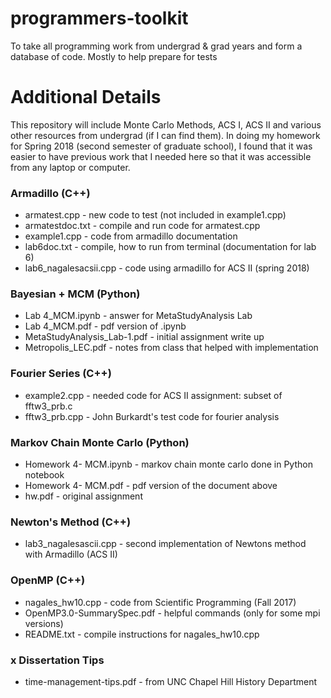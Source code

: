 # programmers-toolkit
To take all programming work from undergrad &amp; grad years and form a 
database of code. Mostly to help prepare for tests

# Additional Details
This repository will include Monte Carlo Methods, ACS I, ACS II and various 
other resources from undergrad (if I can find them). In doing my homework 
for Spring 2018 (second semester of graduate school), I found that it was 
easier to have previous work that I needed here so that it was accessible 
from any laptop or computer. 

### Armadillo (C++) 
* armatest.cpp - new code to test (not included in example1.cpp)
* armatestdoc.txt - compile and run code for armatest.cpp
* example1.cpp - code from armadillo documentation
* lab6doc.txt - compile, how to run from terminal (documentation for lab 6)
* lab6_nagalesacsii.cpp - code using armadillo for ACS II (spring 2018)

### Bayesian + MCM (Python)
* Lab 4_MCM.ipynb - answer for MetaStudyAnalysis Lab 
* Lab 4_MCM.pdf - pdf version of .ipynb 
* MetaStudyAnalysis_Lab-1.pdf - initial assignment write up
* Metropolis_LEC.pdf - notes from class that helped with implementation

### Fourier Series (C++)
* example2.cpp - needed code for ACS II assignment: subset of fftw3_prb.c
* fftw3_prb.cpp - John Burkardt's test code for fourier analysis 

### Markov Chain Monte Carlo (Python)
* Homework 4- MCM.ipynb - markov chain monte carlo done in Python notebook
* Homework 4- MCM.pdf - pdf version of the document above
* hw.pdf - original assignment

### Newton's Method (C++)
* lab3_nagalesascii.cpp - second implementation of Newtons method with Armadillo
  (ACS II)

### OpenMP (C++)
* nagales_hw10.cpp - code from Scientific Programming (Fall 2017) 
* OpenMP3.0-SummarySpec.pdf - helpful commands (only for some mpi versions)
* README.txt - compile instructions for nagales_hw10.cpp

### x Dissertation Tips
* time-management-tips.pdf - from UNC Chapel Hill History Department
